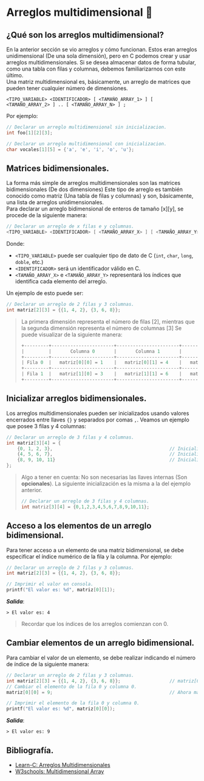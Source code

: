 # Arreglos multidimensional 📰
## ¿Qué son los arreglos multidimensional?
En la anterior sección se vio arreglos y cómo funcionan. Estos eran arreglos unidimensional (De una sola dimensión), pero en C podemos crear y usar arreglos multidimensionales. Si se desea almacenar datos de forma tubular, como una tabla con filas y columnas, debemos familiarizarnos con este último.<br>
Una matriz multidimensional es, básicamente, un arreglo de matrices que pueden tener cualquier número de dimensiones.
```
<TIPO_VARIABLE> <IDENTIFICADOR> [ <TAMAÑO_ARRAY_1> ] [ <TAMAÑO_ARRAY_2> ] .. [ <TAMAÑO_ARRAY_N> ] ;
```

Por ejemplo:
```c
// Declarar un arreglo multidimensional sin inicializacion.
int foo[1][2][3];

// Declarar un arreglo multidimensional con inicializacion.
char vocales[1][5] = {'a', 'e', 'i', 'o', 'u'};
```

## Matrices bidimensionales.
La forma más simple de arreglos multidimensionales son las matrices bidimensionales (De dos dimensiones) Este tipo de arreglo es también conocido como matriz (Una tabla de filas y columnas) y son, básicamente, una lista de arreglos unidimensionales.<br>
Para declarar un arreglo bidimensional de enteros de tamaño [x][y], se procede de la siguiente manera:
```c
// Declarar un arreglo de x filas e y columnas.
<TIPO_VARIABLE> <IDENTIFICADOR> [ <TAMAÑO_ARRAY_X> ] [ <TAMAÑO_ARRAY_Y> ] ;
```
Donde: 
- `<TIPO_VARIABLE>` puede ser cualquier tipo de dato de C (`int`, `char`, `long`, `doble`, etc.)
- `<IDENTIFICADOR>` será un identificador válido en C.
- `<TAMAÑO_ARRAY_X>` e `<TAMAÑO_ARRAY_Y>` representará los índices que identifica cada elemento del arreglo.

Un ejemplo de esto puede ser:
```c
// Declarar un arreglo de 2 filas y 3 columnas.
int matriz[2][3] = {{1, 4, 2}, {3, 6, 8}};
```
> La primera dimensión representa el número de filas [2], mientras que la segunda dimensión representa el número de columnas [3] Se puede visualizar de la siguiente manera:
>
> ```c
> +---------+-----------------------+-----------------------+-----------------------+
> |         |       Columna 0       |       Columna 1       |       Columna 2       |
> +---------+-----------------------+-----------------------+-----------------------+
> | Fila 0  |   matriz[0][0] = 1    |   matriz[0][1] = 4    |   matriz[0][2] = 2    |
> +---------+-----------------------+-----------------------+-----------------------+
> | Fila 1  |   matriz[1][0] = 3    |   matriz[1][1] = 6    |   matriz[1][2] = 8    |
> +---------+-----------------------+-----------------------+-----------------------+
> ```

## Inicializar arreglos bidimensionales.
Los arreglos multidimensionales pueden ser inicializados usando valores encerrados entre llaves `{}` y separados por comas `,`. Veamos un ejemplo que posee 3 filas y 4 columnas:
```c
// Declarar un arreglo de 3 filas y 4 columnas.
int matriz[3][4] = {
    {0, 1, 2, 3},                                           // Inicializadores para la fila con índice 0.
    {4, 5, 6, 7},                                           // Inicializadores para la fila con índice 1.
    {8, 9, 10, 11}                                          // Inicializadores para la fila con índice 2.
};
```
> Algo a tener en cuenta: No son necesarias las llaves internas (Son **opcionales**). La siguiente inicialización es la misma a la del ejemplo anterior.
> ```c
> // Declarar un arreglo de 3 filas y 4 columnas.
> int matriz[3][4] = {0,1,2,3,4,5,6,7,8,9,10,11};
> ```

## Acceso a los elementos de un arreglo bidimensional.
Para tener acceso a un elemento de una matriz bidimensional, se debe especificar el índice numérico de la fila y la columna. Por ejemplo:
```c
// Declarar un arreglo de 2 filas y 3 columnas.
int matriz[2][3] = {{1, 4, 2}, {3, 6, 8}};

// Imprimir el valor en consola.
printf("El valor es: %d", matriz[0][1]);
```
***Salida***:
```
> El valor es: 4
```
> Recordar que los índices de los arreglos comienzan con 0.

## Cambiar elementos de un arreglo bidimensional.
Para cambiar el valor de un elemento, se debe realizar indicando el número de índice de la siguiente manera:
```c
// Declarar un arreglo de 2 filas y 3 columnas.
int matriz[2][3] = {{1, 4, 2}, {3, 6, 8}};                  // matriz[0][0] es: 1.
// Cambiar el elemento de la fila 0 y columna 0.
matriz[0][0] = 9;                                           // Ahora matriz[0][0] es: 9.

// Imprimir el elemento de la fila 0 y columna 0.
printf("El valor es: %d", matriz[0][0]);
```
***Salida***:
```
> El valor es: 9
```

## Bibliografía.
- [Learn-C: Arreglos Multidimensionales](https://www.learn-c.org/es/Multidimensional_Arrays)
- [W3schools: Multidimensional Array](https://www.w3schools.com/c/c_arrays_multi.php)